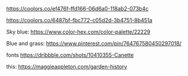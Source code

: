 https://coolors.co/ef476f-ffd166-06d6a0-118ab2-073b4c

https://coolors.co/6487bf-fbc772-c05d2d-3b4751-8b451a


Sky blue:
https://www.color-hex.com/color-palette/22229

Blue and grass:
https://www.pinterest.com/pin/764767580450297018/

fonts
https://dribbble.com/shots/10410355-Canette

this:
https://maggieappleton.com/garden-history